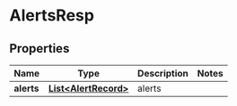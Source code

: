 # AlertsResp

## Properties
Name | Type | Description | Notes
------------ | ------------- | ------------- | -------------
**alerts** | [**List&lt;AlertRecord&gt;**](AlertRecord.md) | alerts | 
